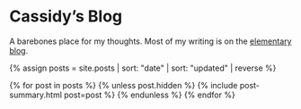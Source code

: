 ---
---

# Cassidy’s Blog

A barebones place for my thoughts. Most of my writing is on the [elementary blog](https://blog.elementary.io/authors/#cassidyjames).

{% assign posts = site.posts | sort: "date" | sort: "updated" | reverse %}

{% for post in posts %}
  {% unless post.hidden %}
    {% include post-summary.html post=post %}
  {% endunless %}
{% endfor %}
